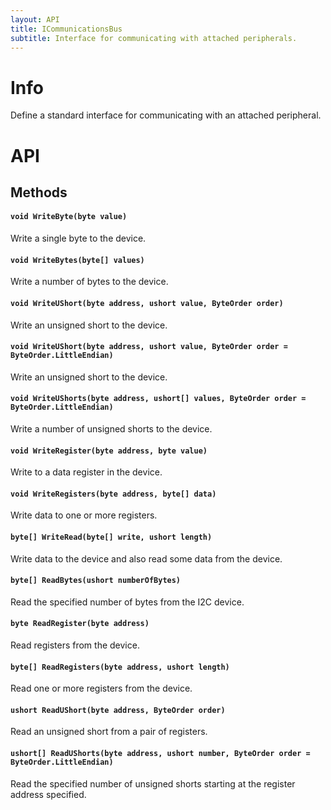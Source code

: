 ```yaml
---
layout: API
title: ICommunicationsBus
subtitle: Interface for communicating with attached peripherals.
---
```


# Info

Define a standard interface for communicating with an attached
peripheral.

# API

## Methods

#### `void WriteByte(byte value)`

Write a single byte to the device.

#### `void WriteBytes(byte[] values)`

Write a number of bytes to the device.

#### `void WriteUShort(byte address, ushort value, ByteOrder order)`

Write an unsigned short to the device.

#### `void WriteUShort(byte address, ushort value, ByteOrder order = ByteOrder.LittleEndian)`

Write an unsigned short to the device.

#### `void WriteUShorts(byte address, ushort[] values, ByteOrder order = ByteOrder.LittleEndian)`

Write a number of unsigned shorts to the device.

#### `void WriteRegister(byte address, byte value)`

Write to a data register in the device.

#### `void WriteRegisters(byte address, byte[] data)`

Write data to one or more registers.

#### `byte[] WriteRead(byte[] write, ushort length)`

Write data to the device and also read some data from the device.

#### `byte[] ReadBytes(ushort numberOfBytes)`

Read the specified number of bytes from the I2C device.

#### `byte ReadRegister(byte address)`

Read registers from the device.

#### `byte[] ReadRegisters(byte address, ushort length)`

Read one or more registers from the device.

#### `ushort ReadUShort(byte address, ByteOrder order)`

Read an unsigned short from a pair of registers.

#### `ushort[] ReadUShorts(byte address, ushort number, ByteOrder order = ByteOrder.LittleEndian)`

Read the specified number of unsigned shorts starting at the register address specified.